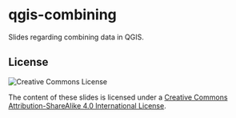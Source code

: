 # qgis-combining

Slides regarding combining data in QGIS.

## License

![Creative Commons License](https://i.creativecommons.org/l/by-sa/4.0/88x31.png)

The content of these slides is licensed under a [Creative Commons Attribution-ShareAlike 4.0 International License](http://creativecommons.org/licenses/by-sa/4.0/).
